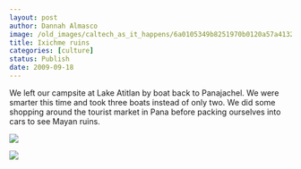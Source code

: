 ```yaml
---
layout: post
author: Dannah Almasco
image: /old_images/caltech_as_it_happens/6a0105349b8251970b0120a57a4132970b.jpg
title: Ixichme ruins
categories: [culture]
status: Publish
date: 2009-09-18
---
```


We left our campsite at Lake Atitlan by boat back to Panajachel. We were smarter this time and took three boats instead of only two. We did some shopping around the tourist market in Pana before packing ourselves into cars to see Mayan ruins.


![](/old_images/caltech_as_it_happens/6a0105349b8251970b0120a57a443d970b.jpg)

![](/old_images/caltech_as_it_happens/6a0105349b8251970b0120a57a4649970b.jpg)
